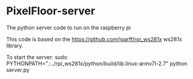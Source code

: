 # PixelFloor-server
The python server code to run on the raspberry pi

This code is based on the https://github.com/jgarff/rpi_ws281x ws281x library.

To start the server:
sudo PYTHONPATH=".:../rpi_ws281x/python/build/lib.linux-armv7l-2.7" python server.py
